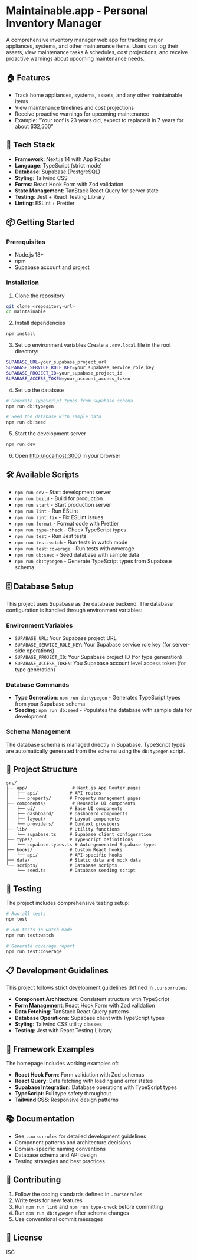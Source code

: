 # Maintainable.app - Personal Inventory Manager

A comprehensive inventory manager web app for tracking major appliances, systems, and other maintenance items. Users can log their assets, view maintenance tasks & schedules, cost projections, and receive proactive warnings about upcoming maintenance needs.

## 🏠 Features

- Track home appliances, systems, assets, and any other maintainable items
- View maintenance timelines and cost projections
- Receive proactive warnings for upcoming maintenance
- Example: "Your roof is 23 years old, expect to replace it in 7 years for about $32,500"

## 🚀 Tech Stack

- **Framework**: Next.js 14 with App Router
- **Language**: TypeScript (strict mode)
- **Database**: Supabase (PostgreSQL)
- **Styling**: Tailwind CSS
- **Forms**: React Hook Form with Zod validation
- **State Management**: TanStack React Query for server state
- **Testing**: Jest + React Testing Library
- **Linting**: ESLint + Prettier

## 📦 Getting Started

### Prerequisites

- Node.js 18+ 
- npm
- Supabase account and project

### Installation

1. Clone the repository
```bash
git clone <repository-url>
cd maintainable
```

2. Install dependencies
```bash
npm install
```

3. Set up environment variables
Create a `.env.local` file in the root directory:
```bash
SUPABASE_URL=your_supabase_project_url
SUPABASE_SERVICE_ROLE_KEY=your_supabase_service_role_key
SUPABASE_PROJECT_ID=your_supabase_project_id
SUPABASE_ACCESS_TOKEN=your_account_access_token
```

4. Set up the database
```bash
# Generate TypeScript types from Supabase schema
npm run db:typegen

# Seed the database with sample data
npm run db:seed
```

5. Start the development server
```bash
npm run dev
```

6. Open [http://localhost:3000](http://localhost:3000) in your browser

## 🛠️ Available Scripts

- `npm run dev` - Start development server
- `npm run build` - Build for production
- `npm run start` - Start production server
- `npm run lint` - Run ESLint
- `npm run lint:fix` - Fix ESLint issues
- `npm run format` - Format code with Prettier
- `npm run type-check` - Check TypeScript types
- `npm run test` - Run Jest tests
- `npm run test:watch` - Run tests in watch mode
- `npm run test:coverage` - Run tests with coverage
- `npm run db:seed` - Seed database with sample data
- `npm run db:typegen` - Generate TypeScript types from Supabase schema

## 🗄️ Database Setup

This project uses Supabase as the database backend. The database configuration is handled through environment variables:

### Environment Variables

- `SUPABASE_URL`: Your Supabase project URL
- `SUPABASE_SERVICE_ROLE_KEY`: Your Supabase service role key (for server-side operations)
- `SUPABASE_PROJECT_ID`: Your Supabase project ID (for type generation)
- `SUPABASE_ACCESS_TOKEN`: You Supabase account level access token (for type generation)

### Database Commands

- **Type Generation**: `npm run db:typegen` - Generates TypeScript types from your Supabase schema
- **Seeding**: `npm run db:seed` - Populates the database with sample data for development

### Schema Management

The database schema is managed directly in Supabase. TypeScript types are automatically generated from the schema using the `db:typegen` script.

## 📁 Project Structure

```
src/
├── app/                 # Next.js App Router pages
│   ├── api/            # API routes
│   └── property/       # Property management pages
├── components/          # Reusable UI components
│   ├── ui/             # Base UI components
│   ├── dashboard/      # Dashboard components
│   ├── layout/         # Layout components
│   └── providers/      # Context providers
├── lib/                # Utility functions
│   └── supabase.ts     # Supabase client configuration
├── types/              # TypeScript definitions
│   └── supabase.types.ts # Auto-generated Supabase types
├── hooks/              # Custom React hooks
│   └── api/            # API-specific hooks
├── data/               # Static data and mock data
└── scripts/            # Database scripts
    └── seed.ts         # Database seeding script
```

## 🧪 Testing

The project includes comprehensive testing setup:

```bash
# Run all tests
npm test

# Run tests in watch mode
npm run test:watch

# Generate coverage report
npm run test:coverage
```

## 📋 Development Guidelines

This project follows strict development guidelines defined in `.cursorrules`:

- **Component Architecture**: Consistent structure with TypeScript
- **Form Management**: React Hook Form with Zod validation
- **Data Fetching**: TanStack React Query patterns
- **Database Operations**: Supabase client with TypeScript types
- **Styling**: Tailwind CSS utility classes
- **Testing**: Jest with React Testing Library

## 🎯 Framework Examples

The homepage includes working examples of:

- **React Hook Form**: Form validation with Zod schemas
- **React Query**: Data fetching with loading and error states
- **Supabase Integration**: Database operations with TypeScript types
- **TypeScript**: Full type safety throughout
- **Tailwind CSS**: Responsive design patterns

## 📚 Documentation

- See `.cursorrules` for detailed development guidelines
- Component patterns and architecture decisions
- Domain-specific naming conventions
- Database schema and API design
- Testing strategies and best practices

## 🤝 Contributing

1. Follow the coding standards defined in `.cursorrules`
2. Write tests for new features
3. Run `npm run lint` and `npm run type-check` before committing
4. Run `npm run db:typegen` after schema changes
5. Use conventional commit messages

## 📄 License

ISC 